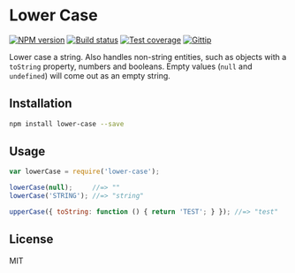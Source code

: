# Lower Case

[![NPM version][npm-image]][npm-url]
[![Build status][travis-image]][travis-url]
[![Test coverage][coveralls-image]][coveralls-url]
[![Gittip][gittip-image]][gittip-url]

Lower case a string. Also handles non-string entities, such as objects with a `toString` property, numbers and booleans. Empty values (`null` and `undefined`) will come out as an empty string.

## Installation

```sh
npm install lower-case --save
```

## Usage

```js
var lowerCase = require('lower-case');

lowerCase(null);     //=> ""
lowerCase('STRING'); //=> "string"

upperCase({ toString: function () { return 'TEST'; } }); //=> "test"
```

## License

MIT

[npm-image]: https://img.shields.io/npm/v/lower-case.svg?style=flat
[npm-url]: https://npmjs.org/package/lower-case
[travis-image]: https://img.shields.io/travis/blakeembrey/lower-case.svg?style=flat
[travis-url]: https://travis-ci.org/blakeembrey/lower-case
[coveralls-image]: https://img.shields.io/coveralls/blakeembrey/lower-case.svg?style=flat
[coveralls-url]: https://coveralls.io/r/blakeembrey/lower-case?branch=master
[gittip-image]: https://img.shields.io/gittip/blakeembrey.svg?style=flat
[gittip-url]: https://www.gittip.com/blakeembrey
